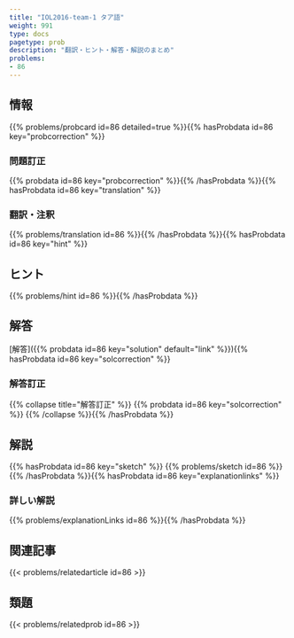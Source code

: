 ```yaml
---
title: "IOL2016-team-1 タア語"
weight: 991
type: docs
pagetype: prob
description: "翻訳・ヒント・解答・解説のまとめ"
problems: 
- 86
---
```


## 情報

{{% problems/probcard id=86 detailed=true %}}{{% hasProbdata id=86 key="probcorrection" %}}

### 問題訂正

{{% probdata id=86 key="probcorrection" %}}{{% /hasProbdata %}}{{% hasProbdata id=86 key="translation" %}}

### 翻訳・注釈

{{% problems/translation id=86 %}}{{% /hasProbdata %}}{{% hasProbdata id=86 key="hint" %}}

## ヒント

{{% problems/hint id=86 %}}{{% /hasProbdata %}}

## 解答

[解答]({{% probdata id=86 key="solution" default="link" %}}){{% hasProbdata id=86 key="solcorrection" %}}

### 解答訂正

{{% collapse title="解答訂正" %}}
{{% probdata id=86 key="solcorrection" %}}
{{% /collapse %}}{{% /hasProbdata %}}

## 解説

{{% hasProbdata id=86 key="sketch" %}}
{{% problems/sketch id=86 %}}
{{% /hasProbdata %}}{{% hasProbdata id=86 key="explanationlinks" %}}

### 詳しい解説

{{% problems/explanationLinks id=86 %}}{{% /hasProbdata %}}

## 関連記事

{{< problems/relatedarticle id=86 >}}

## 類題

{{< problems/relatedprob id=86 >}}
